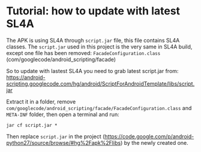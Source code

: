 # Tutorial: how to update with latest SL4A #

The APK is using SL4A through `script.jar` file, this file contains SL4A classes. The `script.jar` used in this project is the very same in SL4A build, except one file has been removed: `FacadeConfiguration.class` (com/googlecode/android\_scripting/facade)

So to update with lastest SL4A you need to grab latest script.jar from: https://android-scripting.googlecode.com/hg/android/ScriptForAndroidTemplate/libs/script.jar

Extract it in a folder, remove `com/googlecode/android_scripting/facade/FacadeConfiguration.class`
and `META-INF` folder, then open a terminal and run:
```
jar cf script.jar *
```

Then replace `script.jar` in the project (https://code.google.com/p/android-python27/source/browse/#hg%2Fapk%2Flibs) by the newly created one.